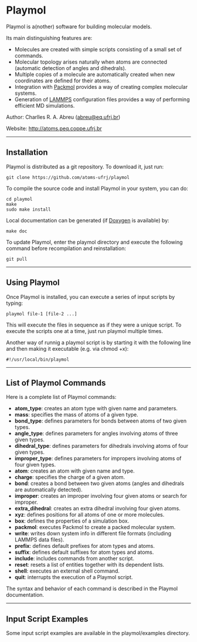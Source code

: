 Playmol
=======

Playmol is a(nother) software for building molecular models.

Its main distinguishing features are:

* Molecules are created with simple scripts consisting of a small set of commands.
* Molecular topology arises naturally when atoms are connected (automatic detection of angles and dihedrals).
* Multiple copies of a molecule are automatically created when new coordinates are defined for their atoms.
* Integration with [Packmol](http://www.ime.unicamp.br/~martinez/packmol) provides a way of creating complex molecular systems.
* Generation of [LAMMPS](http://lammps.sandia.gov) configuration files provides a way of performing efficient MD simulations.

Author: Charlles R. A. Abreu (abreu@eq.ufrj.br)

Website: http://atoms.peq.coppe.ufrj.br

--------------------------------------------------------------------------------

Installation
------------

Playmol is distributed as a git repository. To download it, just run:

    git clone https://github.com/atoms-ufrj/playmol

To compile the source code and install Playmol in your system, you can do:

    cd playmol
    make
    sudo make install

Local documentation can be generated (if [Doxygen](http://www.doxygen.org) is available) by:

    make doc

To update Playmol, enter the playmol directory and execute the following command before recompilation and reinstallation:

    git pull

--------------------------------------------------------------------------------

Using Playmol
-------------

Once Playmol is installed, you can execute a series of input scripts by typing:

    playmol file-1 [file-2 ...]

This will execute the files in sequence as if they were a unique script. To execute the scripts one at a time, just run playmol multiple times.

Another way of runnig a playmol script is by starting it with the following line and then making it executable (e.g. via chmod +x):

    #!/usr/local/bin/playmol

--------------------------------------------------------------------------------

List of Playmol Commands
------------------------

Here is a complete list of Playmol commands:

* **atom_type**: creates an atom type with given name and parameters.
* **mass**: specifies the mass of atoms of a given type.
* **bond_type**: defines parameters for bonds between atoms of two given types.
* **angle_type**: defines parameters for angles involving atoms of three given types.
* **dihedral_type**: defines parameters for dihedrals involving atoms of four given types.
* **improper_type**: defines parameters for impropers involving atoms of four given types.
* **atom**: creates an atom with given name and type.
* **charge**: specifies the charge of a given atom.
* **bond**: creates a bond between two given atoms (angles and dihedrals are automatically detected).
* **improper**: creates an improper involving four given atoms or search for improper.
* **extra_dihedral**: creates an extra dihedral involving four given atoms.
* **xyz**: defines positions for all atoms of one or more molecules.
* **box**: defines the properties of a simulation box.
* **packmol**: executes Packmol to create a packed molecular system.
* **write**: writes down system info in different file formats (including LAMMPS data files).
* **prefix**: defines default prefixes for atom types and atoms.
* **suffix**: defines default suffixes for atom types and atoms.
* **include**: includes commands from another script.
* **reset**: resets a list of entities together with its dependent lists.
* **shell**: executes an external shell command.
* **quit**: interrupts the execution of a Playmol script.

The syntax and behavior of each command is described in the Playmol documentation.

--------------------------------------------------------------------------------

Input Script Examples
-------------------------

Some input script examples are available in the playmol/examples directory.

